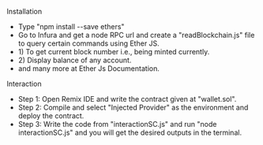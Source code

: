 <p>Installation</p>
<ul>
    <li>Type "npm install --save ethers"</li>
    <li>Go to Infura and get a node RPC url and create a "readBlockchain.js" file to query certain commands using Ether JS.
        <li>1) To get current block number i.e., being minted currently.</li>
        <li>2) Display balance of any account.</li>
        <li>and many more at Ether Js Documentation.</li>
    </li>
</ul>

<p>Interaction</p>
<ul>
    <li>Step 1: Open Remix IDE and write the contract given at "wallet.sol".</li>
    <li>Step 2: Compile and select "Injected Provider" as the environment and deploy the contract.</li>
    <li>Step 3: Write the code from "interactionSC.js" and run "node interactionSC.js" and you will get the desired outputs in the terminal.</li>
</ul>